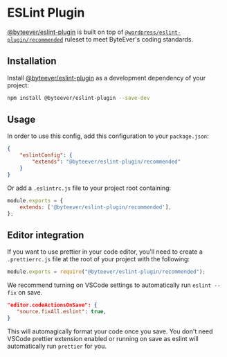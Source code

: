 # ESLint Plugin


[@byteever/eslint-plugin](https://github.com/byteever/eslint-plugin) is built on top of [`@wordpress/eslint-plugin/recommended`](https://github.com/WordPress/gutenberg/tree/master/packages/eslint-plugin) ruleset to meet ByteEver's coding standards.

## Installation

Install [@byteever/eslint-plugin](https://github.com/byteever/eslint-plugin) as a development dependency of your project:

```sh
npm install @byteever/eslint-plugin --save-dev
```

## Usage

In order to use this config, add this configuration to your `package.json`:

```json
{
    "eslintConfig": {
        "extends": "@byteever/eslint-plugin/recommended"
    }
}
```

Or add a `.eslintrc.js` file to your project root containing:
```js
module.exports = {
	extends: ['@byteever/eslint-plugin/recommended'],
};
```

## Editor integration

If you want to use prettier in your code editor, you'll need to create a `.prettierrc.js` file at the root of your project with the following:

```js
module.exports = require("@byteever/eslint-plugin/recommended");
```

We recommend turning on VSCode settings to automatically run `eslint --fix` on save.

```json
"editor.codeActionsOnSave": {
   "source.fixAll.eslint": true,
}
```

This will automagically format your code once you save. You don't need VSCode prettier extension enabled or running on save as eslint will automatically run `prettier` for you.

